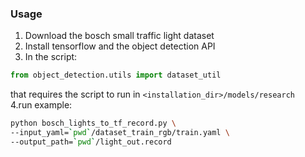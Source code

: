 ### Usage
1. Download the bosch small traffic light dataset
2. Install tensorflow and the object detection API
3. In the script:
```python
from object_detection.utils import dataset_util
```
that requires the script to run in `<installation_dir>/models/research`  
4.run example:
```bash
python bosch_lights_to_tf_record.py \
--input_yaml=`pwd`/dataset_train_rgb/train.yaml \
--output_path=`pwd`/light_out.record
```
